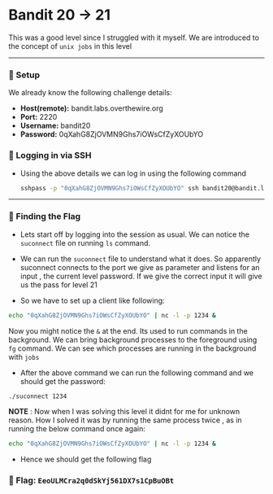 # Bandit 20 -> 21

This was a good level since I struggled with it myself. We are introduced to the concept of `unix jobs` in this level

--- 

### 🔧 Setup
We already know the following challenge details:
- **Host(remote):** bandit.labs.overthewire.org
- **Port:** 2220
- **Username:** bandit20
- **Password:** 0qXahG8ZjOVMN9Ghs7iOWsCfZyXOUbYO

### 🔑 Logging in via SSH

- Using the above details we can log in using the following command
    ```bash
    sshpass -p "0qXahG8ZjOVMN9Ghs7iOWsCfZyXOUbYO" ssh bandit20@bandit.labs.overthewire.org -p 2220
    ```

---

### 🎯 Finding the Flag

- Lets start off by logging into the session as usual. We can notice the `suconnect` file on running `ls` command.

- We can run the `suconnect` file to understand what it does.
So apparently suconnect connects to the port we give as parameter and listens for an input , the current level password. If we give the correct input it will give us the pass for level 21 

- So we have to set up a client like following:

```bash
echo "0qXahG8ZjOVMN9Ghs7iOWsCfZyXOUbYO" | nc -l -p 1234 &
```

Now you might notice the `&` at the end. Its used to run commands in the background. We can bring background processes to the foreground using `fg` command. We can see which processes are running in the background with `jobs`

- After the above command we can run the following command and we should get the password:

```bash
./suconnect 1234
```

**NOTE** : Now when I was solving this level it didnt for me for unknown reason. How I solved it was by running the same process twice , as in running the below command once again:

```bash
echo "0qXahG8ZjOVMN9Ghs7iOWsCfZyXOUbYO" | nc -l -p 1234 &
```

- Hence we should get the following flag

### 🏁 Flag: `EeoULMCra2q0dSkYj561DX7s1CpBuOBt`
